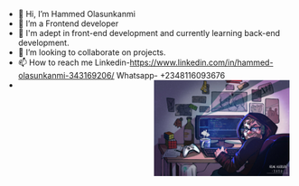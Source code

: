 - 👋 Hi, I’m Hammed Olasunkanmi
- 👀 I’m a Frontend developer
- 🌱 I'm adept in front-end development and currently learning back-end development.
- 💞️ I’m looking to collaborate on projects.
- 📫 How to reach me Linkedin-https://www.linkedin.com/in/hammed-olasunkanmi-343169206/ Whatsapp- +2348116093676
- <img align="right" alt="img" src="https://github.com/FernandoRoldan93/FernandoRoldan93/blob/master/cover_image.jpg" width="50%" height="auto" />

